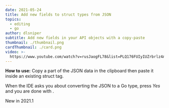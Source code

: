 ```yaml
---
date: 2021-05-24
title: Add new fields to struct types from JSON
topics:
  - editing
  - go
author: dlsniper
subtitle: Add new fields in your API objects with a copy-paste
thumbnail: ./thumbnail.png
cardThumbnail: ./card.png
video: >-
  https://www.youtube.com/watch?v=rusJaogFL78&list=PLQ176FUIyIUZrbrlz4AY1V8VzBJKZyVlW&index=7
---
```


**How to use:**
Copy a part of the JSON data in the clipboard then paste it inside
an existing struct tag.

When the IDE asks you about converting the JSON to a Go type, press
_Yes_ and you are done with .

<span class="tag is-rounded">New in 2021.1</span>

